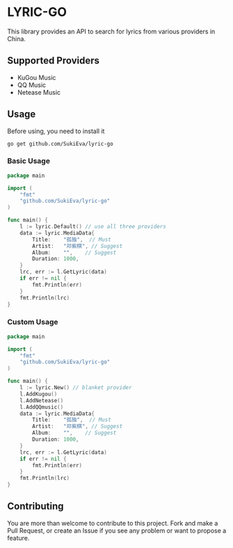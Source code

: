 # LYRIC-GO

This library provides an API to search for lyrics from various providers in China.

## Supported Providers

- KuGou Music
- QQ Music
- Netease Music

## Usage

Before using, you need to install it

```
go get github.com/SukiEva/lyric-go
```

### Basic Usage

```go
package main

import (
	"fmt"
	"github.com/SukiEva/lyric-go"
)

func main() {
	l := lyric.Default() // use all three providers
	data := lyric.MediaData{
		Title:    "孤独",  // Must
		Artist:   "邓紫棋", // Suggest
		Album:    "",    // Suggest
		Duration: 1000,
	}
	lrc, err := l.GetLyric(data)
	if err != nil {
		fmt.Println(err)
	}
	fmt.Println(lrc)
}
```

### Custom Usage

```go
package main

import (
	"fmt"
	"github.com/SukiEva/lyric-go"
)

func main() {
	l := lyric.New() // blanket provider
	l.AddKugou()
	l.AddNetease()
	l.AddQQmusic()
	data := lyric.MediaData{
		Title:    "孤独",  // Must
		Artist:   "邓紫棋", // Suggest
		Album:    "",    // Suggest
		Duration: 1000,
	}
	lrc, err := l.GetLyric(data)
	if err != nil {
		fmt.Println(err)
	}
	fmt.Println(lrc)
}
```

## Contributing

You are more than welcome to contribute to this project. Fork and make a Pull Request, or create an Issue if you see any problem or want to propose a feature.
